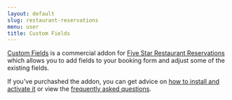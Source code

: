 ```yaml
---
layout: default
slug: restaurant-reservations
menu: user
title: Custom Fields 
---
```

[Custom Fields](https://www.fivestarplugins.com/plugins/five-star-restaurant-reservations/custom-fields/) is a commercial addon for [Five Star Restaurant Reservations](https://www.fivestarplugins.com/plugins/five-star-restaurant-reservations/) which allows you to add fields to your booking form and adjust some of the existing fields.

If you've purchashed the addon, you can get advice on [how to install and activate it](install) or view the [frequently asked questions](faq).
